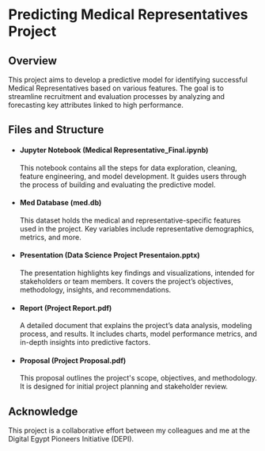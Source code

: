 # Predicting Medical Representatives Project
## Overview
This project aims to develop a predictive model for identifying successful Medical Representatives based on various features. The goal is to streamline recruitment and evaluation processes by analyzing and forecasting key attributes linked to high performance.
## Files and Structure
* #### Jupyter Notebook (Medical Representative_Final.ipynb)
  This notebook contains all the steps for data exploration, cleaning, feature engineering, and model development. It guides users through the process of building and evaluating the predictive model.
* #### Med Database (med.db)
  This dataset holds the medical and representative-specific features used in the project. Key variables include representative demographics, metrics, and more.
* #### Presentation (Data Science Project Presentaion.pptx)
  The presentation highlights key findings and visualizations, intended for stakeholders or team members. It covers the project’s objectives, methodology, insights, and recommendations.
* #### Report (Project Report.pdf)
  A detailed document that explains the project’s data analysis, modeling process, and results. It includes charts, model performance metrics, and in-depth insights into predictive factors.
* #### Proposal (Project Proposal.pdf)
  This proposal outlines the project's scope, objectives, and methodology. It is designed for initial project planning and stakeholder review.
## Acknowledge
This project is a collaborative effort between my colleagues and me at the Digital Egypt Pioneers Initiative (DEPI).
